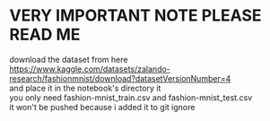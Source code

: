 # VERY IMPORTANT NOTE PLEASE READ ME
download the dataset from here<br>
https://www.kaggle.com/datasets/zalando-research/fashionmnist/download?datasetVersionNumber=4 <br>
and place it in the notebook's directory it <br>
you only need fashion-mnist_train.csv and fashion-mnist_test.csv<br>
it won't be pushed because i  added it to git ignore
